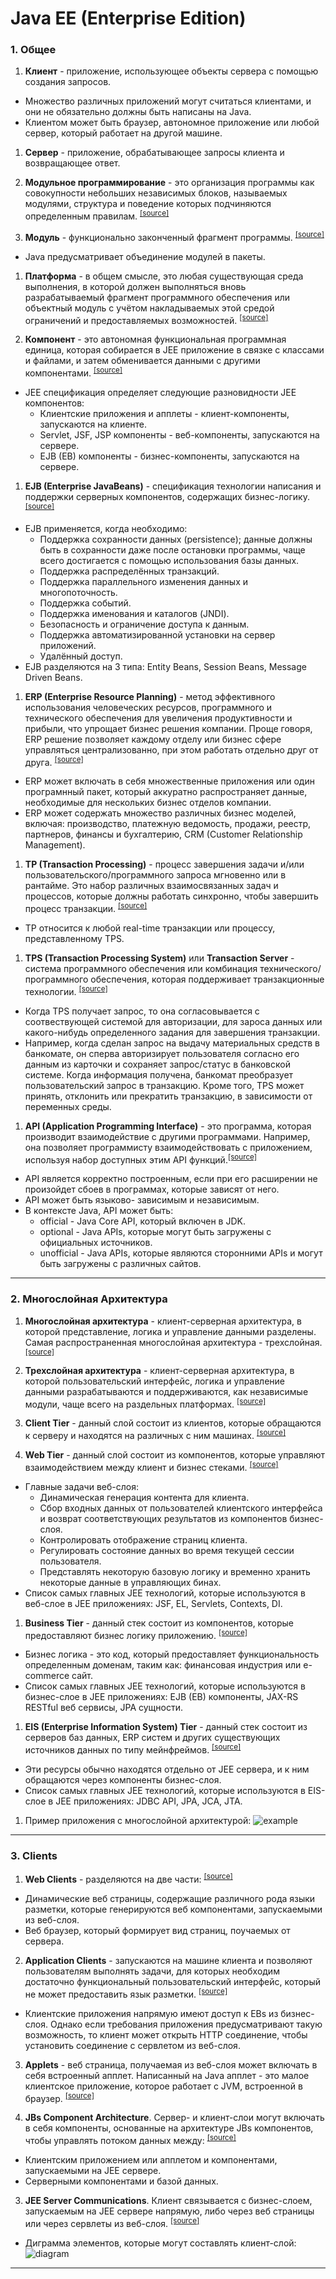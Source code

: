 # Java EE (Enterprise Edition)

### 1. Общее

1. **Клиент** - приложение, использующее объекты сервера с помощью создания запросов.
  - Множество различных приложений могут считаться клиентами, и они не обязательно должны быть написаны на Java.
  - Клиентом может быть браузер, автономное приложение или любой сервер, который работает на другой машине.

1. **Сервер** - приложение, обрабатывающее запросы клиента и возвращающее ответ.

1. **Модульное программирование** - это организация программы как совокупности небольших независимых блоков, называемых модулями, структура и поведение которых подчиняются определенным правилам. <sup>[\[source\]][modular-programming]</sup>

1. **Модуль** -  функционально законченный фрагмент программы.  <sup>[\[source\]][module]</sup>
  - Java предусматривает объединение модулей в пакеты.

1. **Платформа** - в общем смысле, это любая существующая среда выполнения, в которой должен выполняться вновь разрабатываемый фрагмент программного обеспечения или объектный модуль с учётом накладываемых этой средой ограничений и предоставляемых возможностей. <sup>[\[source\]][platform]</sup> 

1. **Компонент** - это автономная функциональная программная единица, которая собирается в JEE приложение в связке с классами и файлами, и затем обменивается данными с другими компонентами. <sup>[\[source\]][component]</sup> 
  - JEE спецификация определяет следующие разновидности JEE компонентов:
    + Клиентские приложения и апплеты - клиент-компоненты, запускаются на клиенте.
    + Servlet, JSF, JSP компоненты - веб-компоненты, запускаются на сервере.
    + EJB (EB) компоненты - бизнес-компоненты, запускаются на сервере.

1. **EJB (Enterprise JavaBeans)** - спецификация технологии написания и поддержки серверных компонентов, содержащих бизнес-логику. <sup>[\[source\]][ejb]</sup> 
  - EJB применяется, когда необходимо:
    + Поддержка сохранности данных (persistence); данные должны быть в сохранности даже после остановки программы, чаще всего достигается с помощью использования базы данных.
    + Поддержка распределённых транзакций.
    + Поддержка параллельного изменения данных и многопоточность.
    + Поддержка событий.
    + Поддержка именования и каталогов (JNDI).
    + Безопасность и ограничение доступа к данным.
    + Поддержка автоматизированной установки на сервер приложений.
    + Удалённый доступ.
  - EJB разделяются на 3 типа: Entity Beans, Session Beans, Message Driven Beans.

1. **ERP (Enterprise Resource Planning)** - метод эффективного использования человеческих ресурсов, программного и технического обеспечения для увеличения продуктивности и прибыли, что упрощает бизнес решения компании. Проще говоря, ERP решение позволяет каждому отделу или бизнес сфере управляться централизованно, при этом работать отдельно друг от друга. <sup>[\[source\]][erp]</sup>
  - ERP может включать в себя множественные приложения или один програмнный пакет, который аккуратно распространяет данные, необходимые для нескольких бизнес отделов компании.
  - ERP может содержать множество различных бизнес моделей, включая: производство, платежную ведомость, продажи, реестр, партнеров, финансы и бухгалтерию, CRM (Customer Relationship Management).
   
1. **TP (Transaction Processing)** - процесс завершения задачи и/или пользовательского/программного запроса мгновенно или в рантайме. Это набор различных взаимосвязанных задач и процессов, которые должны работать синхронно, чтобы завершить процесс транзакции. <sup>[\[source\]][tp]</sup>
  - TP относится к любой real-time транзакции или процессу, представленному TPS.
   
1. **TPS (Transaction Processing System)** или **Transaction Server** - система программного обеспечения или 
комбинация технического/программного обеспечения, которая поддерживает транзакционные технологии. <sup>[\[source\]][tps]</sup>
  - Когда TPS получает запрос, то она согласовывается с соотвествующей системой для авторизации, для зароса данных или какого-нибудь определенного задания для завершения транзакции.
  - Например, когда сделан запрос на выдачу материальных средств в банкомате, он сперва авторизирует пользователя согласно его данным из карточки и сохраняет запрос/статус в банковской системе. Когда информация получена, банкомат преобразует пользовательский запрос в транзакцию. Кроме того, TPS может принять, отклонить или прекратить транзакцию, в зависимости от переменных среды.
  
1. **API (Application Programming Interface)** - это программа, которая производит взаимодействие с другими программами. Например, она позволяет программисту взаимодействовать с приложением, используя набор доступных этим API функций.<sup>[\[source\]][api]</sup>
  - API является корректно построенным, если при его расширении не произойдет сбоев в программах, которые зависят от него.
  - API может быть языково- зависимым и независимым.
  - В контексте Java, API может быть:
    + official - Java Core API, который включен в JDK.
    + optional - Java APIs, которые могут быть загружены с официальных источников.
    + unofficial - Java APIs, которые являются сторонними APIs и могут быть загружены с различных сайтов.

***

### 2. Многослойная Архитектура

1. **Многослойная архитектура**  - клиент-серверная архитектура, в которой представление, логика и управление данными разделены. Самая распространенная многослойная архитектура - трехслойная. <sup>[\[source\]][multitier-architecture]</sup>

1. **Трехслойная архитектура** - клиент-серверная архитектура, в которой пользовательский интерфейс, логика и управление данными разрабатываются и поддерживаются, как независимые модули, чаще всего на раздельных платформах. <sup>[\[source\]][three-tier architecture]</sup>

1. **Client Tier** - данный слой состоит из клиентов, которые обращаются к серверу и находятся на различных с ним машинах. <sup>[\[source\]][client-tier]</sup>

1. **Web Tier** - данный слой состоит из компонентов, которые управляют взаимодействием между клиент и бизнес стеками. <sup>[\[source\]][web-tier]</sup>
  - Главные задачи веб-слоя:
    + Динамическая генерация контента для клиента.
    + Сбор входных данных от пользователей клиентского интерфейса и возврат соответствующих результатов из компонентов бизнес-слоя.
    + Контролировать отображение страниц клиента.
    + Регулировать состояние данных во время текущей сессии пользователя.
    + Представлять некоторую базовую логику и временно хранить некоторые данные в управляющих бинах.
  - Список самых главных JEE технологий, которые используются в веб-слое в JEE приложениях: JSF, EL, Servlets, Contexts, DI.

1. **Business Tier** - данный стек состоит из компонентов, которые предоставляют бизнес логику приложению. <sup>[\[source\]][business-tier]</sup>
  - Бизнес логика - это код, который предоставляет функциональность определенным доменам, таким как: финансовая индустрия или e-commerce сайт.
  - Список самых главных JEE технологий, которые используются в бизнес-слое в JEE приложениях: EJB (EB) компоненты, JAX-RS RESTful веб сервисы, JPA сущности.

1. **EIS (Enterprise Information System) Tier** - данный стек состоит из серверов баз данных, ERP систем и других существующих источников данных по типу мейнфреймов. <sup>[\[source\]][eis-tier]</sup>
  - Эти ресурсы обычно находятся отдельно от JEE сервера, и к ним обращаются через компоненты бизнес-слоя.
  - Список самых главных JEE технологий, которые используются в EIS-слое в JEE приложениях: JDBC API, JPA, JCA, JTA.

1. Пример приложения с многослойной архитектурой:
  ![example](https://docs.oracle.com/javaee/7/tutorial/img/jeett_dt_001.png)

***

### 3. Clients

1. **Web Clients** - разделяются на две части: <sup>[\[source\]][web-clients]</sup>
  - Динамические веб страницы, содержащие различного рода языки разметки, которые генерируются веб компонентами, запускаемыми из веб-слоя.
  - Веб браузер, который формирует вид страниц, поучаемых от сервера.

2. **Application Clients** - запускаются на машине клиента и позволяют пользователям выполнять задачи, для которых необходим достаточно функциональный пользовательский интерфейс, который не может предоставить язык разметки. <sup>[\[source\]][application-clients]</sup>
  - Клиентские приложения напрямую имеют доступ к EBs из бизнес-слоя. Однако если требования приложения предусматривают такую возможность, то клиент может открыть HTTP соединение, чтобы установить соединение с сервлетом из веб-слоя.

3. **Applets** - веб страница, получаемая из веб-слоя может включать в себя встроенный апплет. Написанный на Java апплет - это малое клиентское приложение, которое работает с JVM, встроенной в браузер. <sup>[\[source\]][applets]</sup>

3. **JBs Component Architecture**. Сервер- и клиент-слои могут включать в себя компоненты, основанные на архитектуре JBs компонентов, чтобы управлять потоком данных между: <sup>[\[source\]][jb-component-architecture]</sup>
  - Клиентским приложением или апплетом и компонентами, запускаемыми на JEE сервере.
  - Серверными компонентами и базой данных.

3. **JEE Server Communications**. Клиент связывается с бизнес-слоем, запускаемым на JEE сервере напрямую, либо через веб страницы или через сервлеты из веб-слоя. <sup>[\[source\]][jee-server-communications]</sup>
  - Диграмма элементов, которые могут составлять клиент-слой:
  ![diagram](https://docs.oracle.com/javaee/7/tutorial/img/jeett_dt_002.png)

***

[eis]: https://www.techopedia.com/definition/24327/enterprise-information-system-tier-eis
[erp]: https://www.techopedia.com/definition/1508/enterprise-resource-planning-erp
[tps]: https://www.techopedia.com/definition/707/transaction-process-system-tps
[tp]: https://www.techopedia.com/definition/464/transaction-processing
[api]: https://www.techopedia.com/definition/24407/application-programming-interface-api
[platform]: https://ru.wikipedia.org/wiki/%D0%9A%D0%BE%D0%BC%D0%BF%D1%8C%D1%8E%D1%82%D0%B5%D1%80%D0%BD%D0%B0%D1%8F_%D0%BF%D0%BB%D0%B0%D1%82%D1%84%D0%BE%D1%80%D0%BC%D0%B0
[modular-programming]: https://ru.wikipedia.org/wiki/%D0%9C%D0%BE%D0%B4%D1%83%D0%BB%D1%8C%D0%BD%D0%BE%D0%B5_%D0%BF%D1%80%D0%BE%D0%B3%D1%80%D0%B0%D0%BC%D0%BC%D0%B8%D1%80%D0%BE%D0%B2%D0%B0%D0%BD%D0%B8%D0%B5
[module]: https://ru.wikipedia.org/wiki/%D0%9C%D0%BE%D0%B4%D1%83%D0%BB%D1%8C%D0%BD%D0%BE%D0%B5_%D0%BF%D1%80%D0%BE%D0%B3%D1%80%D0%B0%D0%BC%D0%BC%D0%B8%D1%80%D0%BE%D0%B2%D0%B0%D0%BD%D0%B8%D0%B5
[multitier-architecture]: https://en.wikipedia.org/wiki/Multitier_architecture
[three-tier architecture]: https://en.wikipedia.org/wiki/Multitier_architecture#Three-tier_architecture
[client-tier]: https://docs.oracle.com/javaee/7/firstcup/java-ee001.htm#GCRLA
[web-tier]: https://docs.oracle.com/javaee/7/firstcup/java-ee001.htm#GCRNL
[business-tier]: https://docs.oracle.com/javaee/7/firstcup/java-ee001.htm#GCRLS
[EIS-tier]: https://docs.oracle.com/javaee/7/firstcup/java-ee001.htm#GCRKW
[component]: https://docs.oracle.com/javaee/7/tutorial/overview003.htm#BNABB
[ejb]: https://ru.wikipedia.org/wiki/Enterprise_JavaBeans
[web-clients]: https://docs.oracle.com/javaee/7/tutorial/overview003.htm#BNABD
[application-clients]: https://docs.oracle.com/javaee/7/tutorial/overview003.htm#BNABF
[applets]: https://docs.oracle.com/javaee/7/tutorial/overview003.htm#BNABE
[jb-component-architecture]: https://docs.oracle.com/javaee/7/tutorial/overview003.htm#BNABG
[jee-server-communications]: https://docs.oracle.com/javaee/7/tutorial/overview003.htm#BNABH
